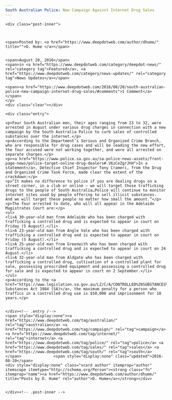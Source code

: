 ```yaml
---
South Australian Police: New Campaign Against Internet Drug Sales
---
```

<article class="post-listing post-15171 post type-post status-publish format-standard has-post-thumbnail hentry  tag-australian tag-campaign tag-internet tag-police tag-sales tag-south">
    
    <div class="post-inner">
    
    
        
    <span>Posted by: <a href="https://www.deepdotweb.com/author/dhume/" title="">D. Hume </a></span>
    
    
    <span>August 20, 2016</span>
    <span>in <a href="https://www.deepdotweb.com/category/deepdot-news/" rel="category tag">Featured</a>, <a href="https://www.deepdotweb.com/category/news-updates/" rel="category tag">News Updates</a></span>
    
    <span><a href="https://www.deepdotweb.com/2016/08/20/south-australian-police-new-campaign-internet-drug-sales/#comments">1 Comment</a></span>
    </p>
    <div class="clear"></div>
    
    <div class="entry">
    
    <p>Four South Australian men, their ages ranging from 23 to 32, were arrested in August under various drug charges in connection with a new campaign by the South Australia Police to curb sales of controlled substances over the internet.</p>
    <p>According to the Department’s Serious and Organized Crime Branch, who are responsible for drug cases and will be leading the new effort, the four accused were not working together, and were all arrested on separate charges.</p>
    <p><a href="https://www.police.sa.gov.au/sa-police-news-assets/front-page-news/police-target-online-drug-dealers#.V6zCeZgrJhH">In a statement</a>, Detective Chief Inspector Tony Crameri, from the Drug and Organized Crime Task Force, made clear the extent of the crackdown:</p>
    <p>“It makes no difference to police if you are dealing drugs on a street corner, in a club or online – we will target those trafficking drugs to the people of South Australia…Police will continue to monitor internet sites used by people offering to sell illicit substances.  And we will target these people no matter how small the amount.”</p>
    <p>The four arrested to date, who will all appear in the Adelaide Magistrates Court are:</p>
    <ul>
    <li>A 30-year-old man from Adelaide who has been charged with trafficking a controlled drug and is expected to appear in court on Friday (5 August).</li>
    <li>A 23-year-old man from Angle Vale who has been charged with trafficking a controlled drug and is expected to appear in court on Friday (5 August).</li>
    <li>A 25-year-old man from Greenwith who has been charged with trafficking a controlled drug and is expected to appear in court on 24 August.</li>
    <li>A 32-year-old man from Aldgate who has been charged with trafficking a controlled drug, cultivation of a controlled plant for sale, possessing prescribed equipment and possessing a controlled drug for sale and is expected to appear in court on 2 September.</li>
    </ul>
    <p>According to the <a href="https://www.legislation.sa.gov.au/LZ/C/A/CONTROLLED%20SUBSTANCES%20ACT%201984/CURRENT/1984.52.UN.PDF">Controlled Substances Act 1984 (SA)</a>, the maximum penalty for a person who traffics in a controlled drug use is $50,000 and imprisonment for 10 years.</p>
    
    
    </div><!-- .entry /-->
    <span style="display:none"><a href="https://www.deepdotweb.com/tag/australian/" rel="tag">australian</a> <a href="https://www.deepdotweb.com/tag/campaign/" rel="tag">campaign</a>  <a href="https://www.deepdotweb.com/tag/internet/" rel="tag">internet</a> <a href="https://www.deepdotweb.com/tag/police/" rel="tag">police</a> <a href="https://www.deepdotweb.com/tag/sales/" rel="tag">sales</a> <a href="https://www.deepdotweb.com/tag/south/" rel="tag">south</a></span>				<span style="display:none" class="updated">2016-08-20</span>
    <div style="display:none" class="vcard author" itemprop="author" itemscope itemtype="http://schema.org/Person"><strong class="fn" itemprop="name"><a href="https://www.deepdotweb.com/author/dhume/" title="Posts by D. Hume" rel="author">D. Hume</a></strong></div>
    
    
    </div><!-- .post-inner -->
</article><!-- .post-listing -->

